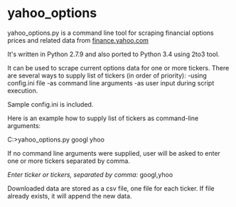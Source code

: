 # yahoo_options
yahoo_options.py is a command line tool for scraping financial options prices and related data from <a href=http://finance.yahoo.com/q/op>finance.yahoo.com</a>

It's written in Python 2.7.9 and also ported to Python 3.4 using 2to3 tool.

It can be used to scrape current options data for one or more tickers.
There are several ways to supply list of tickers (in order of priority):
-using config.ini file
-as command line arguments
-as user input during script execution.

Sample config.ini is included.

Here is an example how to supply list of tickers as command-line arguments:

C:\>yahoo_options.py googl yhoo

If no command line arguments were supplied, user will be asked to enter one or more tickers separated by comma.

_Enter ticker or tickers, separated by comma:_ googl,yhoo

Downloaded data are stored as a csv file, one file for each ticker. If file already exists, it will append the new data. 
